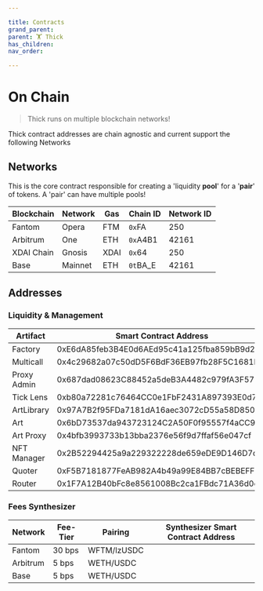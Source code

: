 ```yaml
---

title: Contracts
grand_parent:
parent: 🏋 Thick
has_children:
nav_order:

---
```


# On Chain
> Thick runs on multiple blockchain networks!

Thick contract addresses are chain agnostic and current support the following Networks

## Networks
This is the core contract responsible for creating a 'liquidity **pool**' for a '**pair**' of tokens. A 'pair' can have multiple pools!

Blockchain         | Network          | Gas  | Chain ID      | Network ID
------------------ | ---------------- | ---- | ------------- | ------------
Fantom             | Opera            | FTM  | `0x`FA        | 250
Arbitrum           | One              | ETH  | `0x`A4B1      | 42161
XDAI Chain         | Gnosis           | XDAI | `0x`64        | 250
Base               | Mainnet          | ETH  | `0t`BA_E      | 42161

## Addresses
### Liquidity & Management

Artifact    | Smart Contract Address
----------- | ------------------------------------------
Factory     | 0xE6dA85feb3B4E0d6AEd95c41a125fba859bB9d24
Multicall   | 0x4c29682a07c50dD5F6BdF36EB97fb28F5C1681E3
Proxy Admin | 0x687dad08623C88452a5deB3A4482c979fA3F571E
Tick Lens   | 0xb80a72281c76464CC0e1FbF2431A897393E0d757
ArtLibrary  | 0x97A7B2f95FDa7181dA16aec3072cD55a58D85073
Art         | 0x6bD73537da943723124C2A50F0f95557f4aCC9A2
Art Proxy   | 0x4bfb3993733b13bba2376e56f9d7ffaf56e047cf
NFT Manager | 0x2B52294425a9a229322228de659eDE9D146D7c2f
Quoter      | 0xF5B7181877FeAB982A4b49a99E84BB7cBEBEFF98
Router      | 0x1F7A12B40bFc8e8561008Bc2ca1FBdc71A36d0e8

### Fees Synthesizer

Network  | Fee-Tier | Pairing      | Synthesizer Smart Contract Address
-------- | -------- | ------------ | -----------------------------------
Fantom   | 30 bps   | WFTM/lzUSDC  |
Arbitrum | 5 bps    | WETH/USDC    |
Base     | 5 bps    | WETH/USDC    |

